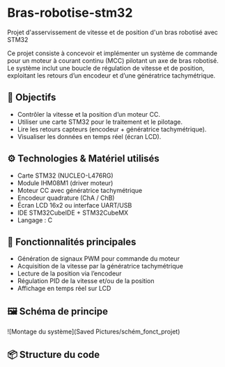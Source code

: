 # Bras-robotise-stm32
Projet d'asservissement de vitesse et de position d'un bras robotisé avec STM32

Ce projet consiste à concevoir et implémenter un système de commande pour un moteur à courant continu (MCC) pilotant un axe de bras robotisé. Le système inclut une boucle de régulation de vitesse et de position, exploitant les retours d’un encodeur et d’une génératrice tachymétrique.

## 🎯 Objectifs
- Contrôler la vitesse et la position d’un moteur CC.
- Utiliser une carte STM32 pour le traitement et le pilotage.
- Lire les retours capteurs (encodeur + génératrice tachymétrique).
- Visualiser les données en temps réel (écran LCD).

## ⚙️ Technologies & Matériel utilisés
- Carte STM32 (NUCLEO-L476RG)
- Module IHM08M1 (driver moteur)
- Moteur CC avec génératrice tachymétrique
- Encodeur quadrature (ChA / ChB)
- Écran LCD 16x2 ou interface UART/USB
- IDE STM32CubeIDE + STM32CubeMX
- Langage : C

## 🧠 Fonctionnalités principales
- Génération de signaux PWM pour commande du moteur
- Acquisition de la vitesse par la génératrice tachymétrique
- Lecture de la position via l’encodeur
- Régulation PID de la vitesse et/ou de la position
- Affichage en temps réel sur LCD

## 🖼️ Schéma de principe

![Montage du système](Saved Pictures/schém_fonct_projet)


## 📦 Structure du code
